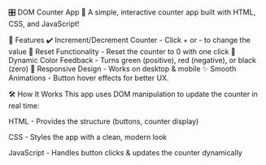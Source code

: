 🎛️ DOM Counter App 📱
A simple, interactive counter app built with HTML, CSS, and JavaScript!

🚀 Features
✔️ Increment/Decrement Counter - Click + or - to change the value
🔄 Reset Functionality - Reset the counter to 0 with one click
🎨 Dynamic Color Feedback - Turns green (positive), red (negative), or black (zero)
📱 Responsive Design - Works on desktop & mobile
✨ Smooth Animations - Button hover effects for better UX.

🛠️ How It Works
This app uses DOM manipulation to update the counter in real time:

HTML - Provides the structure (buttons, counter display)

CSS - Styles the app with a clean, modern look

JavaScript - Handles button clicks & updates the counter dynamically
